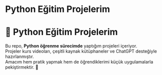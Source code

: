 # Python Eğitim Projelerim
# 🐍 Python Eğitim Projelerim

Bu repo, **Python öğrenme sürecimde** yaptığım projeleri içeriyor.  
Projeler kurs videoları, çeşitli kaynak kütüphaneler ve ChatGPT desteğiyle hazırlanmıştır.  
Amacım hem pratik yapmak hem de öğrendiklerimi küçük uygulamalarla pekiştirmektir. 🚀
